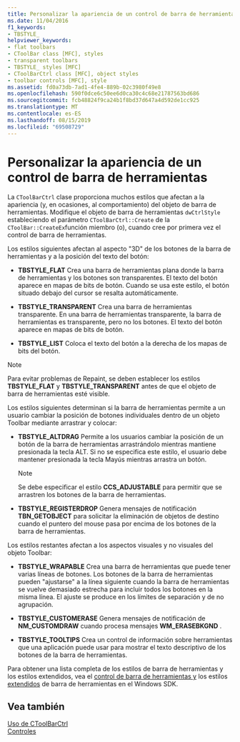 ```yaml
---
title: Personalizar la apariencia de un control de barra de herramientas
ms.date: 11/04/2016
f1_keywords:
- TBSTYLE_
helpviewer_keywords:
- flat toolbars
- CToolBar class [MFC], styles
- transparent toolbars
- TBSTYLE_ styles [MFC]
- CToolBarCtrl class [MFC], object styles
- toolbar controls [MFC], style
ms.assetid: fd0a73db-7ad1-4fe4-889b-02c3980f49e8
ms.openlocfilehash: 590f0dce6c50ee6d0ca30c4c68e21787563bd686
ms.sourcegitcommit: fcb48824f9ca24b1f8bd37d647a4d592de1cc925
ms.translationtype: MT
ms.contentlocale: es-ES
ms.lasthandoff: 08/15/2019
ms.locfileid: "69508729"
---
```

# <a name="customizing-the-appearance-of-a-toolbar-control"></a>Personalizar la apariencia de un control de barra de herramientas

La `CToolBarCtrl` clase proporciona muchos estilos que afectan a la apariencia (y, en ocasiones, al comportamiento) del objeto de barra de herramientas. Modifique el objeto de barra de herramientas `dwCtrlStyle` estableciendo el parámetro `CToolBarCtrl::Create` de la `CToolBar::CreateEx`función miembro (o), cuando cree por primera vez el control de barra de herramientas.

Los estilos siguientes afectan al aspecto "3D" de los botones de la barra de herramientas y a la posición del texto del botón:

- **TBSTYLE_FLAT** Crea una barra de herramientas plana donde la barra de herramientas y los botones son transparentes. El texto del botón aparece en mapas de bits de botón. Cuando se usa este estilo, el botón situado debajo del cursor se resalta automáticamente.

- **TBSTYLE_TRANSPARENT** Crea una barra de herramientas transparente. En una barra de herramientas transparente, la barra de herramientas es transparente, pero no los botones. El texto del botón aparece en mapas de bits de botón.

- **TBSTYLE_LIST** Coloca el texto del botón a la derecha de los mapas de bits del botón.

> [!NOTE]
>  Para evitar problemas de Repaint, se deben establecer los estilos **TBSTYLE_FLAT** y **TBSTYLE_TRANSPARENT** antes de que el objeto de barra de herramientas esté visible.

Los estilos siguientes determinan si la barra de herramientas permite a un usuario cambiar la posición de botones individuales dentro de un objeto Toolbar mediante arrastrar y colocar:

- **TBSTYLE_ALTDRAG** Permite a los usuarios cambiar la posición de un botón de la barra de herramientas arrastrándolo mientras mantiene presionada la tecla ALT. Si no se especifica este estilo, el usuario debe mantener presionada la tecla Mayús mientras arrastra un botón.

    > [!NOTE]
    >  Se debe especificar el estilo **CCS_ADJUSTABLE** para permitir que se arrastren los botones de la barra de herramientas.

- **TBSTYLE_REGISTERDROP** Genera mensajes de notificación **TBN_GETOBJECT** para solicitar la eliminación de objetos de destino cuando el puntero del mouse pasa por encima de los botones de la barra de herramientas.

Los estilos restantes afectan a los aspectos visuales y no visuales del objeto Toolbar:

- **TBSTYLE_WRAPABLE** Crea una barra de herramientas que puede tener varias líneas de botones. Los botones de la barra de herramientas pueden "ajustarse" a la línea siguiente cuando la barra de herramientas se vuelve demasiado estrecha para incluir todos los botones en la misma línea. El ajuste se produce en los límites de separación y de no agrupación.

- **TBSTYLE_CUSTOMERASE** Genera mensajes de notificación de **NM_CUSTOMDRAW** cuando procesa mensajes **WM_ERASEBKGND** .

- **TBSTYLE_TOOLTIPS** Crea un control de información sobre herramientas que una aplicación puede usar para mostrar el texto descriptivo de los botones de la barra de herramientas.

Para obtener una lista completa de los estilos de barra de herramientas y los estilos extendidos, vea el [control de barra de herramientas y](/windows/win32/Controls/toolbar-control-and-button-styles) los estilos [extendidos](/windows/win32/Controls/toolbar-extended-styles) de barra de herramientas en el Windows SDK.

## <a name="see-also"></a>Vea también

[Uso de CToolBarCtrl](../mfc/using-ctoolbarctrl.md)<br/>
[Controles](../mfc/controls-mfc.md)
